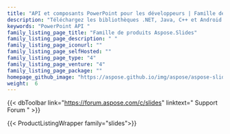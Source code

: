 ```yaml
---
title: "API et composants PowerPoint pour les développeurs | Famille de produits Aspose.Slides"
description: "Téléchargez les bibliothèques .NET, Java, C++ et Android pour créer, manipuler, convertir et afficher des présentations Microsoft PowerPoint. La famille comprend également une extension, une solution et un exportateur pour Reporting Services, SharePoint et JasperReports."
keywords: "PowerPoint API "
family_listing_page_title: "Famille de produits Aspose.Slides"
family_listing_page_description: " "
family_listing_page_iconurl: ""
family_listing_page_selfHosted: ""
family_listing_page_type: "4"
family_listing_page_venture: "4"
family_listing_page_package: ""
homepage_github_image: "https://aspose.github.io/img/aspose/aspose-slides.png"
weight:  6
---
```


{{< dbToolbar link="https://forum.aspose.com/c/slides" linktext=" Support Forum " >}}

{{< ProductListingWrapper family="slides">}}

